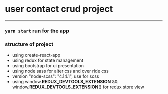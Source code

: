 
# user contact crud project 
---
### `yarn start` run for the app

### structure of project
- using create-react-app 
- using redux for state management 
- using bootstrap for ui presentation 
- using node sass for alter css and over ride css 
- version "node-scss": "4.14.1", use for scss
- using window.__REDUX_DEVTOOLS_EXTENSION__ && window.__REDUX_DEVTOOLS_EXTENSION__() for redux store view
